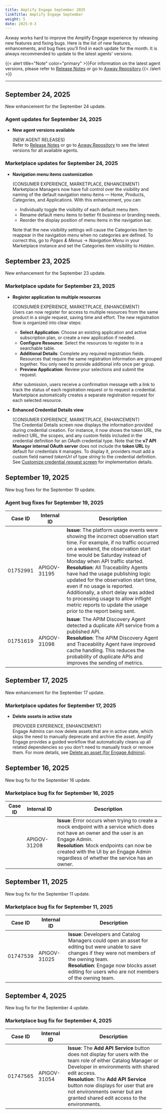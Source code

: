 ```yaml
---
title: Amplify Engage September 2025
linkTitle: Amplify Engage September
weight: 5
date: 2025-9-3
---
```

Axway works hard to improve the Amplify Engage experience by releasing new features and fixing bugs. Here is the list of new features, enhancements, and bug fixes you’ll find in each update for the month. It is always recommended to update to the latest agents' versions.

{{< alert title="Note" color="primary" >}}For information on the latest agent versions, please refer to [Release Notes](/docs/amplify_relnotes) or go to [Axway Repository](https://repository.axway.com/catalog?q=agents).{{< /alert >}}

---

## September 24, 2025

New enhancement for the September 24 update.

### Agent updates for September 24, 2025

* **New agent versions available**

  (NEW AGENT RELEASES)</br>
  Refer to [Release Notes](/docs/amplify_relnotes) or go to [Axway Repository](https://repository.axway.com/catalog?q=agents) to see the latest versions for all available agents.

### Marketplace updates for September 24, 2025

* **Navigation menu items customization**

  (CONSUMER EXPERIENCE, MARKETPLACE, ENHANCEMENT)</br>
  Marketplace Managers now have full control over the visibility and naming of the default navigation menu items — Home, Products, Categories, and Applications. With this enhancement, you can:

    * Individually toggle the visibility of each default menu item.
    * Rename default menu items to better fit business or branding needs.
    * Reorder the display position of menu items in the navigation bar.

  Note that the new visibility settings will cause the Categories item to reappear in the navigation menu when no categories are defined. To correct this, go to *Pages & Menus* → *Navigation Menu* in your Marketplace instance and set the Categories item visibility to *Hidden*.

## September 23, 2025

New enhancement for the September 23 update.

### Marketplace update for September 23, 2025

* **Register application to multiple resources**

  (CONSUMER EXPERIENCE, MARKETPLACE, ENHANCEMENT)</br>
  Users can now register for access to multiple resources from the same product in a single request, saving time and effort. The new registration flow is organized into clear steps:

    * **Select Application**: Choose an existing application and active subscription plan, or create a new application if needed.
    * **Configure Resource**: Select the resources to register to in a searchable table.
    * **Additional Details**: Complete any required registration fields.  Resources that require the same registration information are grouped together. You only need to provide additional info once per group.
    * **Preview Application**: Review your selections and submit the request.

  After submission, users receive a confirmation message with a link to track the status of each registration request or to request a credential. Marketplace automatically creates a separate registration request for each selected resource.

* **Enhanced Credential Details view**

  (CONSUMER EXPERIENCE, MARKETPLACE, ENHANCEMENT)</br>
  The Credential Details screen now displays the information provided during credential creation. For instance, it now shows the token URL, the redirect URL, the scopes, and any custom fields included in the credential definition for an OAuth credential type. Note that the **v7 API Manager internal OAuth server** does not include the **token URL** by default for credentials it manages. To display it, providers must add a custom field named *tokenUrl* of type *string* to the credential definition. See [Customize credential request screen](/docs/integrate_with_central/customize_ard_crd#customize-credential-request-screen) for implementation details.

## September 19, 2025

New bug fixes for the September 19 update.

### Agent bug fixes for September 19, 2025

| Case ID | Internal ID | Description |
|-------------|--------------|---------------------------------------------------|
| 01752991   | APIGOV-31195 | **Issue**: The platform usage events were showing the incorrect observation start time. For example, if no traffic occurred on a weekend, the observation start time would be Saturday instead of Monday when API traffic started. <br/>**Resolution**: All Traceability Agents have had the usage publishing logic updated for the observation start time, even if no usage is reported. Additionally, a short delay was added to processing usage to allow inflight metric reports to update the usage prior to the report being sent. |
| 01751619   | APIGOV-31098 | **Issue**: The APIM Discovery Agent detected a duplicate API service from a published API. <br/>**Resolution**: The APIM Discovery Agent and Traceability Agent have improved cache handling. This reduces the probability of duplicate APIs and improves the sending of metrics. |

## September 17, 2025

New enhancement for the September 17 update.

### Marketplace updates for September 17, 2025

* **Delete assets in active state**

  (PROVIDER EXPERIENCE, ENHANCEMENT)</br>
  Engage Admins can now delete assets that are in active state, which skips the need to manually deprecate and archive the asset. Amplify Engage provides a guided workflow that automatically cleans up all related dependencies so you don’t need to manually track or remove them. For more details, see [Delete an asset (for Engage Admins)](https://docs.axway.com/bundle/amplify-central/page/docs/manage_asset_catalog/asset_management/index.html#delete-an-asset-for-engage-admins).

## September 16, 2025

New bug fix for the September 16 update.

### Marketplace bug fix for September 16, 2025

| Case ID | Internal ID | Description |
|-------------|--------------|---------------------------------------------------|
|         | APIGOV-31208 | **Issue**: Error occurs when trying to create a mock endpoint with a service which does not have an owner and the user is an Engage Admin. <br/>**Resolution**: Mock endpoints can now be created with the UI by an Engage Admin regardless of whether the service has an owner. |

## September 11, 2025

New bug fix for the September 11 update.

### Marketplace bug fix for September 11, 2025

| Case ID | Internal ID | Description |
|-------------|--------------|---------------------------------------------------|
| 01747539 | APIGOV-31025 | **Issue**: Developers and Catalog Managers could open an asset for editing but were unable to save changes if they were not members of the owning team. <br/>**Resolution**: Engage now blocks asset editing for users who are not members of the owning team. |

## September 4, 2025

New bug fix for the September 4 update.

### Marketplace bug fix for September 4, 2025

| Case ID | Internal ID | Description |
|-------------|--------------|---------------------------------------------------|
| 01747565 | APIGOV-31054 | **Issue**: The **Add API Service** button does not display for users with the team role of either Catalog Manager or Developer in environments with shared edit access. <br/>**Resolution**: The **Add API Service** button now displays for user that are not environments owner but are granted shared edit access to the environments. |
